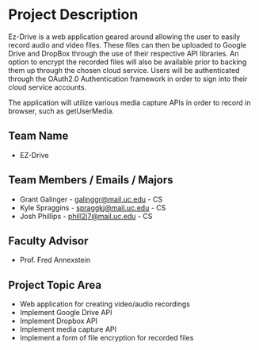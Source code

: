 # Project Description
Ez-Drive is a web application geared around allowing the user to easily record audio and video files. These files can then be uploaded to Google Drive and DropBox through the use of their respective API libraries. An option to encrypt the recorded files will also be available prior to backing them up through the chosen cloud service. Users will be authenticated through the OAuth2.0 Authentication framework in order to sign into their cloud service accounts. 

The application will utilize various media capture APIs in order to record in browser, such as getUserMedia. 
                                        
## Team Name 
* EZ-Drive

## Team Members / Emails / Majors
* Grant Galinger - galinggr@mail.uc.edu - CS
* Kyle Spraggins - spraggkj@mail.uc.edu - CS
* Josh Phillips - phill2j7@mail.uc.edu - CS

## Faculty Advisor
* Prof. Fred Annexstein

## Project Topic Area
* Web application for creating video/audio recordings
* Implement Google Drive API 
* Implement Dropbox API
* Implement media capture API
* Implement a form of file encryption for recorded files

